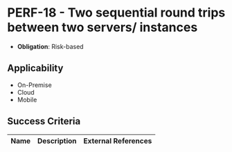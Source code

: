 # PERF-18 - Two sequential round trips between two servers/ instances

- **Obligation**: Risk-based






## Applicability

- On-Premise
- Cloud
- Mobile



## Success Criteria

| Name | Description | External References |
| ----- | ---------- | ------------------- |

